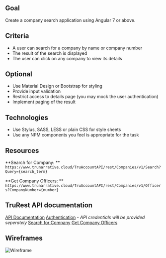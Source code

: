 ## Goal
Create a company search application using Angular 7 or above. 

## Criteria
* A user can search for a company by name or company number
* The result of the search is displayed
* The user can click on any company to view its details

## Optional
* Use Material Design or Bootstrap for styling
* Provide input validation
* Restrict access to details page (you may mock the user authentication)
* Implement paging of the result

## Technologies
* Use Stylus, SASS, LESS or plain CSS for style sheets
* Use any NPM components you feel is appropriate for the task

## Resources
**Search for Company: **
`https://www.trunarrative.cloud/TruAccountAPI/rest/Companies/v1/Search?Query={search_term}`

**Get Company Officers: **
`https://www.trunarrative.cloud/TruAccountAPI/rest/Companies/v1/Officers?CompanyNumber={number}`

## TruRest API documentation
[API Documentation](https://api.trunarrative.com/)
[Authentication](https://api.trunarrative.com/?version=latest#authentication) - *API credentials will be provided seperately*
[Search for Company](https://api.trunarrative.com/?version=latest#8ef3c31c-63ba-4c20-976d-ea9b7627309f)
[Get Company Officers](https://api.trunarrative.com/?version=latest#78d8b828-b6ba-47ef-a4c9-0249ab3169bc)

## Wireframes

![Wireframe](https://raw.githubusercontent.com/TruNarrative/angular-exercise/master/CompanySearch.jpeg)
